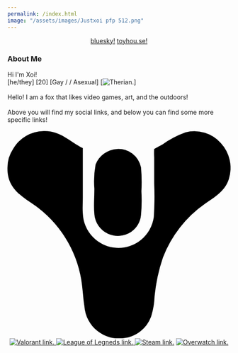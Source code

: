 ```yaml
---
permalink: /index.html
image: "/assets/images/Justxoi pfp 512.png"
---
```

<link rel="shortcut icon" type="image/x-icon" href="favicon.ico">

<div class="row" style="text-align:center">
    <a href="https://www.twitter.com/JustXoi" class="btn" target="_blank"><img alt="" class="profile-icon"
            src="assets/images/Logo white.svg"></a>
</div>
<!-- Socials -->
<div style="text-align:center">
    <a href="https://bsky.app/profile/xoi.gay">bluesky!</a>
    <a href="https://toyhou.se/14524922.soul">toyhou.se!</a>
</div>
<!-- About me -->
<body>
    <div style="text-align:left">
        <h3>
            About Me
        </h3>
    </div>
    Hi I'm Xoi! <br>
    [he/they] [20] [<span class="mint-gradient-text">Gay</span> / / <span class="twilight-gradient-text">Asexual</span>] [<img class="profile-icon" alt="Therian." title="Therian" style="vertical-align:bottom" src="https://static.wikia.nocookie.net/therian/images/3/3d/Theta-Delta_Custom_Emoji.svg">]
    <br>
    <br>
    Hello! I am a fox that likes video games, art, and the outdoors! <br>
    <br>
    Above you will find my social links, and below you can find some more specific links!
    <br><br>

<div style="text-align:center">
    <!-- Destiny 2 -->
    <a to="https://destinytracker.com/destiny-2/profile/steam/4611686018467833109/overview" href="https://destinytracker.com/destiny-2/profile/steam/4611686018467833109/overview" data-v-72451c1e="" target="_blank">
        <svg xmlns="http://www.w3.org/2000/svg" viewBox="0 0 10.414 9.674" class="profile-icon"
            data-v-72451c1e=""> <path d="M3.518.802v2.312c0 .242-.019.484 0 .726a1.665 1.665 0 003.312.186 14.5 14.5 0 00.019-1.581V1.23a2.725 2.725 0 010-.391s.3-.167.372-.2a4.4 4.4 0 011.1-.577 1.657 1.657 0 011.637.5 1.707 1.707 0 01.372 1.693c-.186.558-.651.819-1.1 1.135a5.442 5.442 0 00-1.972 2.512 7.915 7.915 0 00-.391 1.823 3.463 3.463 0 01-.167.949 1.538 1.538 0 01-1.247.986 1.614 1.614 0 01-1.86-1.47c-.056-.353-.074-.688-.112-1a5.361 5.361 0 00-2.028-3.591C.82 3.115-.035 2.78.002 1.699a1.554 1.554 0 01.26-.856A1.671 1.671 0 011.695.006c.781-.022 1.191.48 1.823.796z" data-v-72451c1e=""></path> <path d="M5.118.84a1.073 1.073 0 011.116.856 7.412 7.412 0 01.019 1.116 7.369 7.369 0 01-.019 1.116 1.051 1.051 0 01-.465.781 1.1 1.1 0 01-1.712-.819c-.037-.409 0-.8 0-1.191a4.371 4.371 0 01.056-1.135A1.157 1.157 0 015.118.84z" data-v-72451c1e=""></path></svg></a>
    <!-- Valorant -->        
    <a to="https://valorant.op.gg/profile/name=Xoi&tagLine=UwU" href="https://valorant.op.gg/profile/name=Xoi&tagLine=UwU" target="_blank">
        <img class="profile-icon" src="https://opgg-gnb.akamaized.net/static/images/icons/img-navi-valorant-white.svg" alt="Valorant link.">
    <!-- League -->
    <a to="https://www.op.gg/summoners/na/JustXoi" href="https://www.op.gg/summoners/na/JustXoi" target="_blank">
        <img class="profile-icon" src="https://opgg-gnb.akamaized.net/static/images/icons/img-navi-lol-white.svg" alt="League of Legneds link.">
    <!-- Steam -->
    <a to="https://steamcommunity.com/id/JustXoi/" href="https://steamcommunity.com/id/JustXoi/" target="_blank"><img alt="Steam link." class="profile-icon" src="assets/images/steam.svg"></a>
    <!-- Overwatch -->
    <a to="https://www.overbuff.com/players/Xoi-11746/" href="https://www.overbuff.com/players/Xoi-11746/" target="_blank"><img alt="Overwatch link." class="profile-icon" src="https://opgg-gnb.akamaized.net/static/images/icons/img-navi-overwatch-gray.svg">
